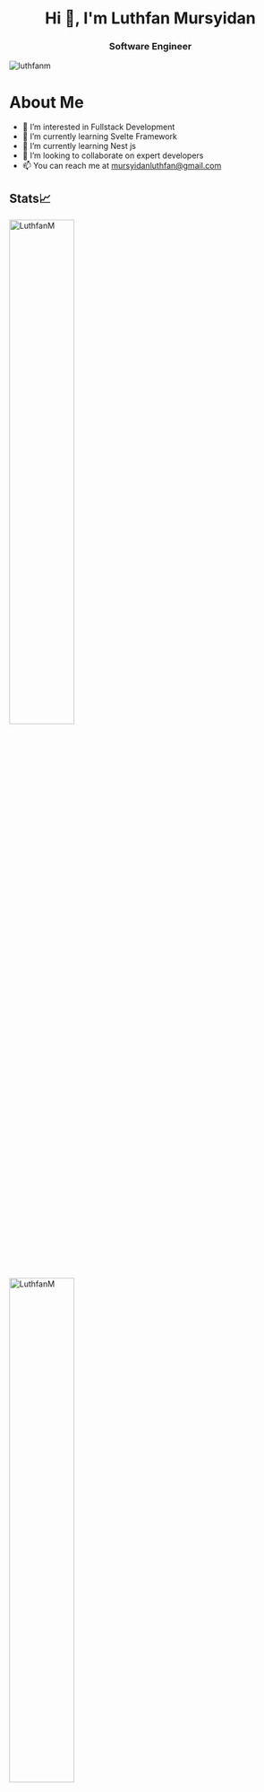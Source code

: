 <h1 align="center">Hi 👋, I'm Luthfan Mursyidan</h1>
<h3 align="center">Software Engineer</h3>

<p align="left"> <img src="https://komarev.com/ghpvc/?username=luthfanm&label=Profile%20views&color=0e75b6&style=flat" alt="luthfanm" /> </p>

# About Me

- 👀 I’m interested in Fullstack Development
- 🌱 I’m currently learning Svelte Framework
- 🌱 I’m currently learning Nest js
- 💞️ I’m looking to collaborate on expert developers
- 📫 You can reach me at mursyidanluthfan@gmail.com

## Stats📈
<p align="start">
  <img width="48%" src="https://github-readme-stats.vercel.app/api?username=LuthfanM&show_icons=true&theme=dracula&title_color=61dafb&text_color=ffffff&bg_color=20232a&locale=en&hide_border=true&icon_color=61dafb" alt="LuthfanM" />
</p>
<p>
   <img width="48%" src="https://github-readme-streak-stats.herokuapp.com/?user=LuthfanM&theme=react&hide_border=true" alt="LuthfanM" />
</p>


## 🏆 GitHub Trophies
![](https://github-profile-trophy.vercel.app/?username=LuthfanM&theme=tokyonight&no-frame=false&no-bg=true&margin-w=4)
